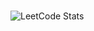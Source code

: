 ###

![LeetCode Stats](https://leetcard.jacoblin.cool/AlexBuzescu?theme=light&font=Secular%20One&ext=activity)

